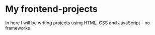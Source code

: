 # My frontend-projects 
In here I will be writing projects using HTML, CSS and JavaScript - no frameworks
